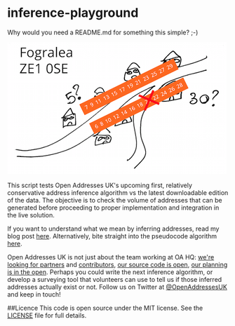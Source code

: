 # inference-playground

Why would you need a README.md for something this simple? ;-)

![Doesn't this say it all?](docs/doesnt-this-say-it-all.png)

This script tests Open Addresses UK's upcoming first, relatively conservative address inference algorithm vs the latest downloadable edition of the data. The objective is to check the volume of addresses that can be generated before proceeding to proper implementation and integration in the live solution.

If you want to understand what we mean by inferring addresses, read my blog post [here](https://openaddressesuk.org/blog/2015/02/12/inference). Alternatively, bite straight into the pseudocode algorithm [here](https://github.com/theodi/shared/issues/504#issuecomment-72818881).

Open Addresses UK is not just about the team working at OA HQ: [we're looking for partners](https://openaddressesuk.org/blog/2015/01/22/crowdsourcing-challenge) and [contributors](https://openaddressesuk.org/about/addingdata), [our source code is open](https://github.com/openaddressesuk), [our planning is in the open](https://huboard.com/OpenAddressesUK/roadmap/). Perhaps you could write the next inference algorithm, or develop a surveying tool that volunteers can use to tell us if those inferred addresses actually exist or not. Follow us on Twitter at [@OpenAddressesUK](https://twitter.com/openaddressesuk) and keep in touch!

##Licence
This code is open source under the MIT license. See the [LICENSE](LICENCE) file for full details.

